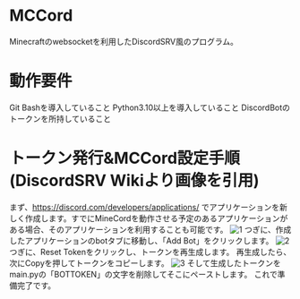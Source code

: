 # MCCord
Minecraftのwebsocketを利用したDiscordSRV風のプログラム。
# 動作要件
Git Bashを導入していること
Python3.10以上を導入していること
DiscordBotのトークンを所持していること
# トークン発行&MCCord設定手順(DiscordSRV Wikiより画像を引用)
まず、https://discord.com/developers/applications/ でアプリケーションを新しく作成します。すでにMineCordを動作させる予定のあるアプリケーションがある場合、そのアプリケーションを利用することも可能です。
![1](https://docs.discordsrv.com/images/create_application.png)
つぎに、作成したアプリケーションのbotタブに移動し、「Add Bot」をクリックします。
![2](https://docs.discordsrv.com/images/create_bot.png)
つぎに、Reset Tokenをクリックし、トークンを再生成します。
再生成したら、次にCopyを押してトークンをコピーします。
![3](https://docs.discordsrv.com/images/copy_token.png)
そして生成したトークンをmain.pyの「BOTTOKEN」の文字を削除してそこにペーストします。
これで準備完了です。
